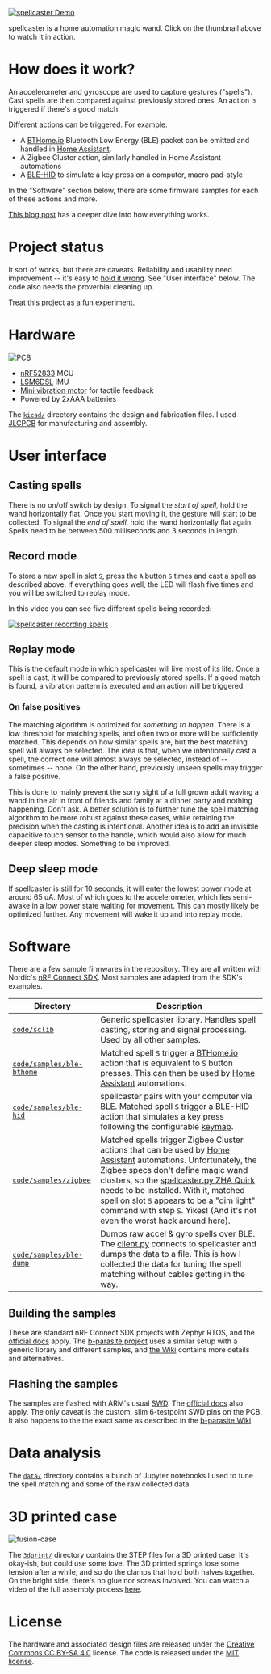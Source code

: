 [![spellcaster Demo](https://img.youtube.com/vi/c5Yf7bW8n6s/maxresdefault.jpg)](https://youtu.be/c5Yf7bW8n6s)

spellcaster is a home automation magic wand. Click on the thumbnail above to watch it in action.

# How does it work?
An accelerometer and gyroscope are used to capture gestures ("spells"). Cast spells are then compared against previously stored ones. An action is triggered if there's a good match.

Different actions can be triggered. For example:
- A [BTHome.io](https://bthome.io) Bluetooth Low Energy (BLE) packet can be emitted and handled in [Home Assistant](https://www.home-assistant.io/).
- A Zigbee Cluster action, similarly handled in Home Assistant automations
- A [BLE-HID](https://novelbits.io/bluetooth-hid-devices-an-intro/) to simulate a key press on a computer, macro pad-style

In the "Software" section below, there are some firmware samples for each of these actions and more.

[This blog post](https://rbaron.net/blog/2023/10/27/spellcaster-a-home-automation-magic-wand.html) has a deeper dive into how everything works.

# Project status
It sort of works, but there are caveats. Reliability and usability need improvement -- it's easy to [hold it wrong](https://www.wired.com/2010/06/iphone-4-holding-it-wrong/). See "User interface" below. The code also needs the proverbial cleaning up.

Treat this project as a fun experiment.

# Hardware
![PCB](https://github.com/rbaron/spellcaster/assets/1573409/da951f41-2f28-43aa-8d76-5cb069a4d24b)

* [nRF52833](https://www.nordicsemi.com/Products/nRF52833) MCU
* [LSM6DSL](https://www.st.com/en/mems-and-sensors/lsm6dsl.html) IMU
* [Mini vibration motor](https://www.aliexpress.com/item/1005004653448729.html) for tactile feedback
* Powered by 2xAAA batteries

The [`kicad/`](./kicad/) directory contains the design and fabrication files. I used [JLCPCB](https://jlcpcb.com/) for manufacturing and assembly.

# User interface
## Casting spells
There is no on/off switch by design. To signal the *start of spell*, hold the wand horizontally flat. Once you start moving it, the gesture will start to be collected. To signal the *end of spell*, hold the wand horizontally flat again. Spells need to be between 500 milliseconds and 3 seconds in length.

## Record mode
To store a new spell in slot `S`, press the `A` button `S` times and cast a spell as described above. If everything goes well, the LED will flash five times and you will be switched to replay mode.

In this video you can see five different spells being recorded:

[![spellcaster recording spells](https://img.youtube.com/vi/6D_qe5v8ILQ/maxres1.jpg)](https://youtu.be/6D_qe5v8ILQ)

## Replay mode
This is the default mode in which spellcaster will live most of its life. Once a spell is cast, it will be compared to previously stored spells. If a good match is found, a vibration pattern is executed and an action will be triggered.

### On false positives
The matching algorithm is optimized for _something to happen_. There is a low threshold for matching spells, and often two or more will be sufficiently matched. This depends on how similar spells are, but the best matching spell will always be selected. The idea is that, when we intentionally cast a spell, the correct one will almost always be selected, instead of -- sometimes -- none. On the other hand, previously unseen spells may trigger a false positive.

This is done to mainly prevent the sorry sight of a full grown adult waving a wand in the air in front of friends and family at a dinner party and nothing happening. Don't ask. A better solution is to further tune the spell matching algorithm to be more robust against these cases, while retaining the precision when the casting is intentional. Another idea is to add an invisible capacitive touch sensor to the handle, which would also allow for much deeper sleep modes. Something to be improved.

## Deep sleep mode
If spellcaster is still for 10 seconds, it will enter the lowest power mode at around 65 uA. Most of which goes to the accelerometer, which lies semi-awake in a low power state waiting for movement. This can mostly likely be optimized further. Any movement will wake it up and into replay mode.

# Software
There are a few sample firmwares in the repository. They are all written with Nordic's [nRF Connect SDK](https://www.nordicsemi.com/Products/Development-software/nRF-Connect-SDK). Most samples are adapted from the SDK's examples.

| Directory | Description |
| --- | --- |
|[`code/sclib`](./code/sclib/)| Generic spellcaster library. Handles spell casting, storing and signal processing. Used by all other samples.|
|[`code/samples/ble-bthome`](./code/samples/ble-bthome/)|Matched spell `S` trigger a [BTHome.io](https://bthome.io) action that is equivalent to `S` button presses. This can then be used by [Home Assistant](https://homeassistant.io) automations. |
|[`code/samples/ble-hid`](./code/samples/ble-hid/)|spellcaster pairs with your computer via BLE. Matched spell `S` trigger a BLE-HID action that simulates a key press following the configurable [keymap](https://github.com/rbaron/spellcaster/blob/fc7ee0511366e4b62a08713fc59aa67fac9f286a/code/samples/ble-hid/src/main.c#L16).|
|[`code/samples/zigbee`](./code/samples/zigbee/)|Matched spells trigger Zigbee Cluster actions that can be used by [Home Assistant](https://homeassistant.io) automations. Unfortunately, the Zigbee specs don't define magic wand clusters, so the [spellcaster.py ZHA Quirk](https://github.com/rbaron/spellcaster/blob/main/code/samples/zigbee/zha/quirks/spellcaster.py) needs to be installed. With it, matched spell on slot `S` appears to be a "dim light" command with step `S`. Yikes! (And it's not even the worst hack around here). |
|[`code/samples/ble-dump`](./code/samples/ble-dump/)|Dumps raw accel & gyro spells over BLE. The [client.py](https://github.com/rbaron/spellcaster/blob/main/code/samples/ble-dump/client/client.py) connects to spellcaster and dumps the data to a file. This is how I collected the data for tuning the spell matching without cables getting in the way.|

## Building the samples
These are standard nRF Connect SDK projects with Zephyr RTOS, and the [official docs](https://nrfconnect.github.io/vscode-nrf-connect/index.html) apply. The [b-parasite project](https://github.com/rbaron/b-parasite) uses a similar setup with a generic library and different samples, and [the Wiki](https://github.com/rbaron/b-parasite/wiki/How-to-Build-the-Firmware-Samples) contains more details and alternatives.

## Flashing the samples
The samples are flashed with ARM's usual [SWD](https://developer.arm.com/documentation/ihi0031/a/The-Serial-Wire-Debug-Port--SW-DP-/Introduction-to-the-ARM-Serial-Wire-Debug--SWD--protocol). The [official docs](https://nrfconnect.github.io/vscode-nrf-connect/get_started/quick_debug.html) also apply. The only caveat is the custom, slim 6-testpoint SWD pins on the PCB. It also happens to the the exact same as described in the [b-parasite Wiki](https://github.com/rbaron/b-parasite/wiki/How-to-Flash-the-Firmware-Samples).

# Data analysis
The [`data/`](./data/) directory contains a bunch of Jupyter notebooks I used to tune the spell matching and some of the raw collected data.

# 3D printed case
![fusion-case](https://github.com/rbaron/spellcaster/assets/1573409/e60e9bde-11f5-4689-91da-1f59e97c9445)

The [`3dprint/`](./3dprint/) directory contains the STEP files for a 3D printed case. It's okay-ish, but could use some love. The 3D printed springs lose some tension after a while, and so do the clamps that hold both halves together. On the bright side, there's no glue nor screws involved. You can watch a video of the full assembly process [here](https://www.youtube.com/watch?v=kVlnX7w-8rc).


# License
The hardware and associated design files are released under the [Creative Commons CC BY-SA 4.0](https://creativecommons.org/licenses/by-sa/4.0/) license. The code is released under the [MIT license](https://opensource.org/licenses/MIT).
